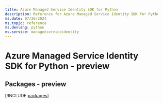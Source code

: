 ```yaml
---
title: Azure Managed Service Identity SDK for Python
description: Reference for Azure Managed Service Identity SDK for Python
ms.date: 07/26/2024
ms.topic: reference
ms.devlang: python
ms.service: managedserviceidentity
---
```

# Azure Managed Service Identity SDK for Python - preview
## Packages - preview
[!INCLUDE [packages](managed-service-identity-index.md)]